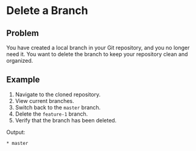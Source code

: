 # Delete a Branch

## Problem

You have created a local branch in your Git repository, and you no longer need it. You want to delete the branch to keep your repository clean and organized.

## Example

1. Navigate to the cloned repository.
2. View current branches.
3. Switch back to the `master` branch.
4. Delete the `feature-1` branch.
5. Verify that the branch has been deleted.

Output:

```
* master
```
